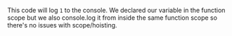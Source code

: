 This code will log `1` to the console. We declared our variable in the function scope but we also console.log it from inside the same function scope so there's no issues with scope/hoisting.
